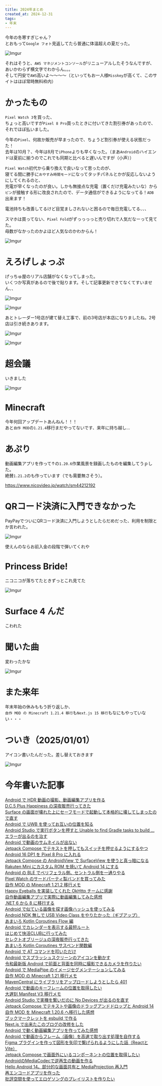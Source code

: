 ```yaml
---
title: 2024年まとめ
created_at: 2024-12-31
tags:
- 年末
---
```

今年の冬寒すぎじゃん？  
とおもって`Google フォト`見返してたら普通に体温超えの夏だった。

![Imgur](https://imgur.com/fLZUau5.png)

それはそうと、`AWS マネジメントコンソール`がリニューアルしたそうなんですが、あいかわらず横文字でわからん。。。  
そして円安で`AWS`高いよ～～～～（といってもお一人様`Misskey`が高くて、このサイトはほぼ常時無料枠内）

# かったもの
`Pixel Watch 3`を買った、  
ちょっと高いですが`Pixel 8 Pro`買ったときに付いてきた割引券があったので、それでほぼ払いました。  

今年の`Pixel`、何故か販売が早まったので、ちょうど割引券が使える状態だった！  
去年は10月？、今年は8月で`iPhone`よりも早くなった。（まあ`Android`のハイエンドは夏前に揃うのでこれでも同期と比べると遅いんですが（小声））

`Pixel Watch`初代から乗り換えで良いなって思ったのが、  
寝てる間に勝手に`おやすみ時間モード`になってタッチパネルとかが反応しないようにしてくれるのと、  
充電が早くなったのが良い。しかも無接点な充電（置くだけ充電みたいな）から`ピン`が接触する形に改良されたので、データ通信ができるようになってる！`ADB`出来ます！

電池持ちも改善してるけど目覚ましされないと困るので毎日充電してる、、、

スマホは買ってない、`Pixel Fold`がずっっっっと売り切れで人気だなーって見てた。  
母数がなかったのかよほど人気なのかわからん！

![Imgur](https://imgur.com/5ofFRkF.png)

# えろげしょっぷ
げっちゅ屋のリアル店舗がなくなってしまった。  
いくつか写真があるので後で貼ります。そして記事更新できてなくてすいません、、

![Imgur](https://imgur.com/nhxj5Nw.png)

![Imgur](https://imgur.com/U9reV9a.png)

あとトレーダー1号店が建て替え工事で、前の3号店が本店になりましたね。2号店は引き続きあります。  

![Imgur](https://imgur.com/Qch5X2R.png)

![Imgur](https://imgur.com/NdmvhiF.png)

# 超会議
いきました

![Imgur](https://imgur.com/76PL8Qq.png)

# Minecraft
今年何回アップデートあんねん！！！  
あと`自作 MOD`の`1.21.4`移行まだやってないです、来年に持ち越し...

# あぷり
動画編集アプリを作って↑の`1.20.6`作業風景を録画したものを編集してうｐした。  
絶賛`1.21.2`のも作っています（でも需要無さそう）。

https://www.nicovideo.jp/watch/sm44212192

# QRコード決済に入門できなかった
PayPayでついにQRコード決済に入門しようとしたらだめだった、利用を制限とか言われた。

![Imgur](https://imgur.com/TI490zo.png)

使えんのならお前入金の段階で弾いてくれや

# Princess Bride!
ニコニコが落ちてたときずっとこれ見てた

![Imgur](https://imgur.com/4McbC9a.png)

# Surface 4 んだ
こわれた

# 聞いた曲
変わったかな

![Imgur](https://imgur.com/JDpIaoU.png)

# また来年
年末年始の休みももう折り返しか、  
`自作 MOD の Minecraft 1.21.4 移行`も`Next.js 15 移行`もなにもやっていない・・・

# ついき（2025/01/01）
アイコン書いたんだった。差し替えておきます

![Imgur](https://imgur.com/2eF1l2I.png)

# 今年書いた記事
[Android で HDR 動画の撮影、動画編集アプリを作る](/posts/android_hdr_camera_video_editor/)  
[D.C.5 Plus Happiness の深夜販売行ってきた](/posts/sinya_hanbai_dc5_ph/)  
[Surface の画面が壊れた上にセーフモードで起動して本格的に壊してしまったので直す](/posts/surface_not_working_display_and_safemode_owaowari/)  
[Android で UWB を使ってお互いの位置を知る](/posts/android_ble_and_uwb/)  
[Android Studio で実行ボタンを押すと Unable to find Gradle tasks to build ... エラーが出るのを治す](/posts/android_studio_build_error_build_mode_assemble/)  
[Android で動画のサムネイルが出ない](/posts/android_fix_not_visible_video_thumbnail/)  
[Jetpack Compose でテキストを押してもスイッチを押せるようにするやつ](/posts/android_jc_switch_and_text/)  
[Android 16 DP1 を Pixel 8 Pro に入れる](/posts/android_16_dp_install/)  
[Jetpack Compose の AndroidView で SurfaceView を使うと真っ暗になる](/posts/android_jc_fix_androidview_surfaceview/)  
[Rakuten Mini にカスタム ROM を焼いて Android 14 にする](/posts/rakutenmini_custom_rom/)  
[Android の BLE でペリフェラル側、セントラル側を一通りやる](/posts/android_ble_peripheral_central/)  
[Pixel Watch のサードパーティ製バンドを買ってみた](/posts/pixel_watch_thirdparty_watchband/)  
[自作 MOD の Minecraft 1.21.2 移行メモ](/posts/minecraft_mod_1_21_2_migration/)  
[Happy Eyeballs を実装してくれた OkHttp チームに感謝](/posts/android_okhttp_thanks_happy_eyeballs/)  
[自作動画編集アプリで実際に動画編集してみた感想](/posts/android_akari_droid_create_video/)  
[.NET 6 から 8 に移行する](/posts/windows_dot_net_6_to_8_migrate/)  
[Android で似ている画像を探す画像ハッシュを使ってみる](/posts/android_image_hash/)  
[Android NDK 無しで USB Video Class をやりたかった（ギブアップ）](/posts/android_usb_video_class_wakaranai/)  
[あまいろ Kotlin Coroutines Flow 編](/posts/amairo_kotlin_coroutines_flow/)  
[Android でカレンダーを表示する最短ルート](/posts/android_cal_command_text/)  
[はじめて快活CLUBに行ってみた](/posts/hazimete_kaikatsu_club/)  
[セレクトオブリージュの深夜販売行ってきた](/posts/sinya_hanbai_selectoblige/)  
[あまいろ Kotlin Coroutines サスペンド関数編](/posts/amairo_kotlin_coroutines_suspend/)  
[Android で AT コマンドを叩いただけ](/posts/android_root_at_command/)  
[Android でスプラッシュスクリーンのアイコンを動かす](/posts/android_splash_screen_animation_icon/)  
[令和最新版 Android で前面と背面を同時に撮影できるカメラを作りたい](/posts/android_front_back_camera_2024/)  
[Android で MediaPipe のイメージセグメンテーションしてみる](/posts/android_media_pipe_image_segmentation_and_mediacodec_camera/)  
[自作 MOD の Minecraft 1.21 移行メモ](/posts/minecraft_mod_1_21_migration/)  
[MavenCentral にライブラリをアップロードしようとしたら 401](/posts/maven_central_ossrh_upload_401_error/)  
[Android で動画のキーフレームの位置を取得したい](/posts/android_media_parser_keyframe_time/)  
[大遅刻 Manifest V3 移行メモ](/posts/chrome_extension_migrate_manifest_v3/)  
[Android Studio で実機を繋いだのに No Devices が出るのを直す](/posts/android_studio_fix_no_devices_restart_adb/)  
[Jetpack Compose でテキストや画像のドラッグアンドドロップと Android 14](/posts/android_jc_drag_and_drop_file/)  
[自作 MOD を Minecraft 1.20.6 へ移行した感想](/posts/minecraft_mod_1_20_6_migration/)  
[ブックマークレットを esbuild で作る](/posts/bookmarklet_esbuild/)  
[Next.js で出来たこのブログの改修をした](/posts/ziyuutyou_update_2024/)  
[Android で動く動画編集アプリを作ってみた感想](/posts/android_video_editor_akari_droid/)  
[Android で動画からフレーム（画像）を高速で取り出す処理を自作する](/posts/android_get_video_frame_mediacodec/)  
[Figma プラグインを作って図形を矢印で繋げられるようにした話（ReactとVite）](/posts/figma_plugin_yajirushi_mode/)  
[Jetpack Compose で画面外にいるコンポーネントの位置を取得したい](/posts/android_jc_globalposition_out_view/)  
[AndroidのMediaCodecで逆再生の動画を作る](/posts/android_mediacodec_reverse_video/)  
[Hello Android 14。部分的な画面共有と MediaProjection 再入門](/posts/android_14_media_projection_partial/)  
[再エンコードアプリを作った](/posts/android_himari_droid/)  
[批評空間を使ってエロゲソングのプレイリストを作りたい](/posts/hihyou_kuukan_eroge_playlist/)  